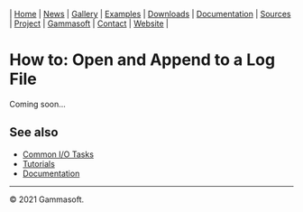 | [Home](home.md) | [News](news.md) | [Gallery](gallery.md) | [Examples](examples.md) | [Downloads](downloads.md) | [Documentation](documentation.md) | [Sources](https://github.com/gammasoft71/xtd) | [Project](https://sourceforge.net/projects/xtdpro/) | [Gammasoft](gammasoft.md)  | [Contact](contact.md) | [Website](https://gammasoft71.wixsite.com/xtdpro) |

# How to: Open and Append to a Log File

Coming soon...
 
## See also

* [Common I/O Tasks](tutorial_common_io_tasks.md)
* [Tutorials](tutorials.md)
* [Documentation](documentation.md)

______________________________________________________________________________________________

© 2021 Gammasoft.

<!---
https://docs.microsoft.com/en-us/dotnet/standard/io/how-to-open-and-append-to-a-log-file
--->
